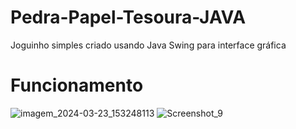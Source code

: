 # Pedra-Papel-Tesoura-JAVA
Joguinho simples criado usando Java Swing para interface gráfica
# Funcionamento
![imagem_2024-03-23_153248113](https://github.com/ClaytonAugust/Pedra-Papel-Tesoura-JAVA/assets/130181629/6344d61c-bed0-40c4-8093-bd4ba677fec8)
![Screenshot_9](https://github.com/ClaytonAugust/Pedra-Papel-Tesoura-JAVA/assets/130181629/ae8d9c0d-7d6b-4805-8722-0e9cf0648008)

